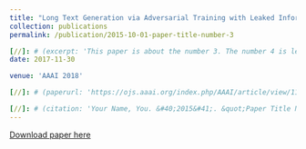 ```yaml
---
title: "Long Text Generation via Adversarial Training with Leaked Information"
collection: publications
permalink: /publication/2015-10-01-paper-title-number-3

[//]: # (excerpt: 'This paper is about the number 3. The number 4 is left for future work.')
date: 2017-11-30

venue: 'AAAI 2018'

[//]: # (paperurl: 'https://ojs.aaai.org/index.php/AAAI/article/view/11957')

[//]: # (citation: 'Your Name, You. &#40;2015&#41;. &quot;Paper Title Number 3.&quot; <i>Journal 1</i>. 1&#40;3&#41;.')
---
```


[//]: # (This paper is about the number 3. The number 4 is left for future work.)

[Download paper here](http://academicpages.github.io/files/paper3.pdf)

